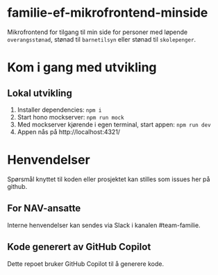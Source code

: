 # familie-ef-mikrofrontend-minside

Mikrofrontend for tilgang til min side for personer med løpende `overangsstønad`, stønad til `barnetilsyn` eller stønad til `skolepenger`.

# Kom i gang med utvikling

## Lokal utvikling

1. Installer dependencies: `npm i`
2. Start hono mockserver: `npm run mock`
3. Med mockserver kjørende i egen terminal, start appen: `npm run dev`
4. Appen nås på http://localhost:4321/

# Henvendelser
Spørsmål knyttet til koden eller prosjektet kan stilles som issues her på github.

## For NAV-ansatte

Interne henvendelser kan sendes via Slack i kanalen #team-familie.

## Kode generert av GitHub Copilot

Dette repoet bruker GitHub Copilot til å generere kode.
